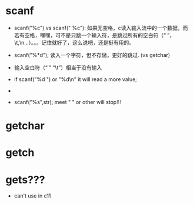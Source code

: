 # scanf 

- scanf("%c") vs scanf(" %c"): 如果无空格，c读入输入流中的一个数据，而若有空格，嘿嘿，可不是只跳一个输入符，是跳过所有的空白符（“ ”，\t,\n...）。。。记住就好了，这么说吧，还是挺有用的。
- scanf("%*d"); 读入一个字符，但不存储，更好的跳过. (vs getchar)
- 输入空白符（“ ” “\t”）相当于没有输入
- if scanf("%d ") or "%d\n" it will read a more value;
- 

- scanf("%s",str);  meet " " or other will stop!!!

# getchar


# getch

# gets???

- can't use in c11

